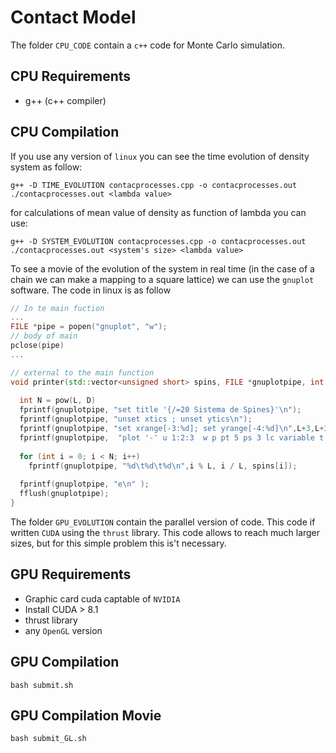 # Contact Model
The folder ```CPU_CODE``` contain a ```c++``` code for Monte Carlo simulation.
## CPU Requirements
- g++ (c++ compiler)
## CPU Compilation
If you use any version of ```linux``` you can see the time evolution of density system as follow:
```
g++ -D TIME_EVOLUTION contacprocesses.cpp -o contacprocesses.out
./contacprocesses.out <lambda value>
```
for calculations of mean value of density as function of lambda you can use:
```
g++ -D SYSTEM_EVOLUTION contacprocesses.cpp -o contacprocesses.out
./contacprocesses.out <system's size> <lambda value>
```
To see a movie of the evolution of the system in real time (in the case of a chain we can make a mapping to a square lattice) we can use the ```gnuplot``` software. The code in linux is as follow
```c++
// In te main fuction
...
FILE *pipe = popen("gnuplot", "w");
// body of main
pclose(pipe)
...

// external to the main function
void printer(std::vector<unsigned short> spins, FILE *gnuplotpipe, int L) {      
  
  int N = pow(L, D)
  fprintf(gnuplotpipe, "set title '{/=20 Sistema de Spines}'\n");
  fprintf(gnuplotpipe, "unset xtics ; unset ytics\n");
  fprintf(gnuplotpipe, "set xrange[-3:%d]; set yrange[-4:%d]\n",L+3,L+3);
  fprintf(gnuplotpipe,  "plot '-' u 1:2:3  w p pt 5 ps 3 lc variable t ''\n");
   
  for (int i = 0; i < N; i++)
  	fprintf(gnuplotpipe, "%d\t%d\t%d\n",i % L, i / L, spins[i]);
  
  fprintf(gnuplotpipe, "e\n" );
  fflush(gnuplotpipe);
}
```
The folder ```GPU_EVOLUTION``` contain the parallel version of code. This code if written ```CUDA``` using the ```thrust``` library. This code allows to reach much larger sizes, but for this simple problem this is't necessary.
## GPU Requirements
- Graphic card cuda captable of ```NVIDIA``` 
- Install CUDA > 8.1
- thrust library
- any ```OpenGL``` version
## GPU Compilation
```
bash submit.sh
```
## GPU Compilation Movie
```
bash submit_GL.sh
```
